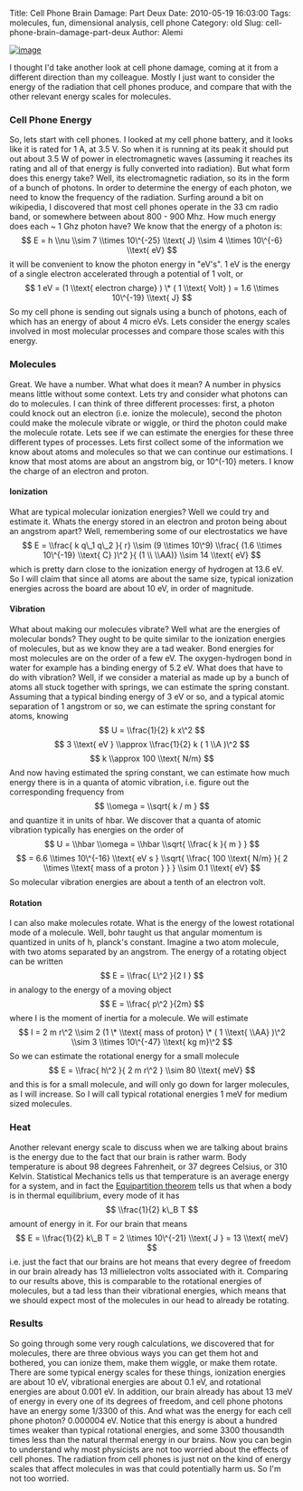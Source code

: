 Title: Cell Phone Brain Damage: Part Deux
Date: 2010-05-19 16:03:00
Tags: molecules, fun, dimensional analysis, cell phone
Category: old
Slug: cell-phone-brain-damage-part-deux
Author: Alemi


[![image](http://3.bp.blogspot.com/_YOjDhtygcuA/S_RDhF0ciII/AAAAAAAAAKg/XexPpWRmpg4/s320/cell-phone-21.jpg)](http://3.bp.blogspot.com/_YOjDhtygcuA/S_RDhF0ciII/AAAAAAAAAKg/XexPpWRmpg4/s1600/cell-phone-21.jpg)

I thought I'd take another look at cell phone damage, coming at it from
a different direction than my colleague. Mostly I just want to consider
the energy of the radiation that cell phones produce, and compare that
with the other relevant energy scales for molecules.

### Cell Phone Energy

So, lets start with cell phones. I looked at my cell phone battery, and
it looks like it is rated for 1 A, at 3.5 V. So when it is running at
its peak it should put out about 3.5 W of power in electromagnetic waves
(assuming it reaches its rating and all of that energy is fully
converted into radiation). But what form does this energy take? Well,
its electromagnetic radiation, so its in the form of a bunch of photons.
In order to determine the energy of each photon, we need to know the
frequency of the radiation. Surfing around a bit on wikipedia, I
discovered that most cell phones operate in the 33 cm radio band, or
somewhere between about 800 - 900 Mhz. How much energy does each \~ 1
Ghz photon have? We know that the energy of a photon is: $$ E = h \\nu
\\sim 7 \\times 10\^{-25} \\text{ J} \\sim 4 \\times 10\^{-6} \\text{
eV} $$ it will be convenient to know the photon energy in "eV's". 1 eV
is the energy of a single electron accelerated through a potential of 1
volt, or $$ 1 eV = (1 \\text{ electron charge} ) \* ( 1 \\text{ Volt} )
= 1.6 \\times 10\^{-19} \\text{ J} $$ So my cell phone is sending out
signals using a bunch of photons, each of which has an energy of about 4
micro eVs. Lets consider the energy scales involved in most molecular
processes and compare those scales with this energy.

### Molecules

Great. We have a number. What what does it mean? A number in physics
means little without some context. Lets try and consider what photons
can do to molecules. I can think of three different processes: first, a
photon could knock out an electron (i.e. ionize the molecule), second
the photon could make the molecule vibrate or wiggle, or third the
photon could make the molecule rotate. Lets see if we can estimate the
energies for these three different types of processes. Lets first
collect some of the information we know about atoms and molecules so
that we can continue our estimations. I know that most atoms are about
an angstrom big, or 10\^(-10} meters. I know the charge of an electron
and proton.

#### Ionization

What are typical molecular ionization energies? Well we could try and
estimate it. Whats the energy stored in an electron and proton being
about an angstrom apart? Well, remembering some of our electrostatics we
have $$ E = \\frac{ k q\_1 q\_2 }{ r} \\sim (9 \\times 10\^9) \\frac{
(1.6 \\times 10\^{-19} \\text{ C} )\^2 }{ (1 \\ \\AA)} \\sim 14 \\text{
eV} $$ which is pretty darn close to the ionization energy of hydrogen
at 13.6 eV. So I will claim that since all atoms are about the same
size, typical ionization energies across the board are about 10 eV, in
order of magnitude.

#### Vibration

What about making our molecules vibrate? Well what are the energies of
molecular bonds? They ought to be quite similar to the ionization
energies of molecules, but as we know they are a tad weaker. Bond
energies for most molecules are on the order of a few eV. The
oxygen-hydrogen bond in water for example has a binding energy of 5.2
eV. What does that have to do with vibration? Well, if we consider a
material as made up by a bunch of atoms all stuck together with springs,
we can estimate the spring constant. Assuming that a typical binding
energy of 3 eV or so, and a typical atomic separation of 1 angstrom or
so, we can estimate the spring constant for atoms, knowing $$ U =
\\frac{1}{2} k x\^2 $$ $$ 3 \\text{ eV } \\approx \\frac{1}{2} k ( 1 \\A
)\^2 $$ $$ k \\approx 100 \\text{ N/m} $$ And now having estimated the
spring constant, we can estimate how much energy there is in a quanta of
atomic vibration, i.e. figure out the corresponding frequency from $$
\\omega = \\sqrt{ k / m } $$ and quantize it in units of hbar. We
discover that a quanta of atomic vibration typically has energies on the
order of $$ U = \\hbar \\omega = \\hbar \\sqrt{ \\frac{ k }{ m } } $$ $$
= 6.6 \\times 10\^{-16} \\text{ eV s } \\sqrt{ \\frac{ 100 \\text{ N/m}
}{ 2 \\times \\text{ mass of a proton } } } \\sim 0.1 \\text{ eV} $$ So
molecular vibration energies are about a tenth of an electron volt.

#### Rotation

I can also make molecules rotate. What is the energy of the lowest
rotational mode of a molecule. Well, bohr taught us that angular
momentum is quantized in units of h, planck's constant. Imagine a two
atom molecule, with two atoms separated by an angstrom. The energy of a
rotating object can be written $$ E = \\frac{ L\^2 }{2 I } $$ in analogy
to the energy of a moving object $$ E = \\frac{ p\^2 }{2m} $$ where I is
the moment of inertia for a molecule. We will estimate $$ I = 2 m r\^2
\\sim 2 (1 \* \\text{ mass of proton} \* ( 1 \\text{ \\AA} )\^2 \\sim 3
\\times 10\^{-47} \\text{ kg m}\^2 $$ So we can estimate the rotational
energy for a small molecule $$ E = \\frac{ h\^2 }{ 2 m r\^2 } \\sim 80
\\text{ meV} $$ and this is for a small molecule, and will only go down
for larger molecules, as I will increase. So I will call typical
rotational energies 1 meV for medium sized molecules.

### Heat

Another relevant energy scale to discuss when we are talking about
brains is the energy due to the fact that our brain is rather warm. Body
temperature is about 98 degrees Fahrenheit, or 37 degrees Celsius, or
310 Kelvin. Statistical Mechanics tells us that temperature is an
average energy for a system, and in fact the [Equipartition
theorem](http://en.wikipedia.org/wiki/Equipartition_theorem) tells us
that when a body is in thermal equilibrium, every mode of it has $$
\\frac{1}{2} k\_B T $$ amount of energy in it. For our brain that means
$$ E = \\frac{1}{2} k\_B T = 2 \\times 10\^{-21} \\text{ J } = 13
\\text{ meV} $$ i.e. just the fact that our brains are hot means that
every degree of freedom in our brain already has 13 millielectron volts
associated with it. Comparing to our results above, this is comparable
to the rotational energies of molecules, but a tad less than their
vibrational energies, which means that we should expect most of the
molecules in our head to already be rotating.

### Results

So going through some very rough calculations, we discovered that for
molecules, there are three obvious ways you can get them hot and
bothered, you can ionize them, make them wiggle, or make them rotate.
There are some typical energy scales for these things, ionization
energies are about 10 eV, vibrational energies are about 0.1 eV, and
rotational energies are about 0.001 eV. In addition, our brain already
has about 13 meV of energy in every one of its degrees of freedom, and
cell phone photons have an energy some 1/3300 of this. And what was the
energy for each cell phone photon? 0.000004 eV. Notice that this energy
is about a hundred times weaker than typical rotational energies, and
some 3300 thousandth times less than the natural thermal energy in our
brains. Now you can begin to understand why most physicists are not too
worried about the effects of cell phones. The radiation from cell phones
is just not on the kind of energy scales that affect molecules in was
that could potentially harm us. So I'm not too worried.
